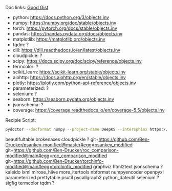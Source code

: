 Doc links: [Good Gist](https://gist.github.com/bskinn/0e164963428d4b51017cebdb6cda5209)

- python: https://docs.python.org/3/objects.inv
- numpy: https://numpy.org/doc/stable/objects.inv
- torch: https://pytorch.org/docs/stable/objects.inv
- pandas: https://pandas.pydata.org/docs/objects.inv
- matplotlib: https://matplotlib.org/objects.inv
- tqdm: ?
- dill: https://dill.readthedocs.io/en/latest/objects.inv
- cloudpickle: ?
- scipy: https://docs.scipy.org/doc/scipy/reference/objects.inv
- termcolor: ?
- scikit_learn: https://scikit-learn.org/stable/objects.inv
- aiohttp: https://docs.aiohttp.org/en/stable/objects.inv
- plotly: https://plotly.com/python-api-reference/objects.inv
- parameterized: ?
- selenium: ?
- seaborn: https://seaborn.pydata.org/objects.inv
- jsonschema: ?
- coverage: https://coverage.readthedocs.io/en/coverage-5.5/objects.inv


Recipie Script: 
```bash
pydoctor --docformat numpy --project-name DeepKS --intersphinx https://docs.python.org/3/objects.inv --intersphinx https://numpy.org/doc/stable/objects.inv --intersphinx https://pytorch.org/docs/stable/objects.inv --intersphinx https://pandas.pydata.org/docs/objects.inv --intersphinx https://matplotlib.org/objects.inv --intersphinx https://tqdm.github.io/docs/objects.inv --intersphinx https://dill.readthedocs.io/en/latest/objects.inv --intersphinx https://docs.scipy.org/doc/scipy/reference/objects.inv --intersphinx https://scikit-learn.org/stable/objects.inv --intersphinx https://docs.aiohttp.org/en/stable/objects.inv --intersphinx https://plotly.com/python-api-reference/objects.inv --intersphinx https://seaborn.pydata.org/objects.inv --intersphinx https://json-schema.org/draft/2020-12/schema/objects.inv --intersphinx https://coverage.readthedocs.io/en/coverage-5.5/objects.inv --html-output DeepKS/docs/api_pydoctor_docs DeepKS
```

beautifultable
brokenaxes
cloudpickle ?
git+https://github.com/Ben-Drucker/psankey-modified@master#egg=psankey_modified
git+https://github.com/Ben-Drucker/roc_comparison-modified@main#egg=roc_comparison_modified
git+https://github.com/Ben-Drucker/torchinfo-modified@main#egg=torchinfo_modified
graphviz
html2text
jsonschema ?
kaleido
lxml
mlrose_hiive
more_itertools
nbformat
numpyencoder
openpyxl
parameterized
prettytable
psutil
pycallgraph2
python_dateutil
selenium ?
sigfig
termcolor
tqdm ?